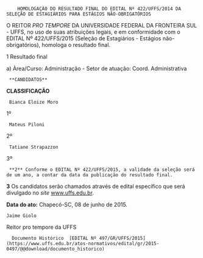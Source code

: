         HOMOLOGAÇÃO DO RESULTADO FINAL DO EDITAL Nº 422/UFFS/2014 DA SELEÇÃO DE ESTAGIÁRIOS PARA ESTÁGIOS NÃO-OBRIGATÓRIOS  

O REITOR *PRO TEMPORE* DA UNIVERSIDADE FEDERAL DA FRONTEIRA SUL - UFFS, no uso de suas atribuições legais, e em conformidade com o EDITAL Nº 422/UFFS/2015 (Seleção de Estagiários - Estágios não-obrigatórios), homologa o resultado final.

 1 Resultado final

 a) Àrea/Curso: Administração - Setor de atuação: Coord. Administrativa

     **CANDIDATOS**

   **CLASSIFICAÇÃO**

     Bianca Eloize Moro

   1º

     Mateus Piloni

   2º

     Tatiane Strapazzon

   3º

     **2** Conforme o EDITAL Nº 422/UFFS/2015, a validade da seleção será de um ano, a contar da data da publicação do resultado final.

 **3** Os candidatos serão chamados através de edital específico que será divulgado no *site* www.uffs.edu.br.

  

   **Data do ato:** Chapecó-SC, 08 de junho de 2015.   
 

    Jaime Giolo   
 Reitor pro tempore da UFFS 

      Documento Histórico  [EDITAL Nº 497/GR/UFFS/2015](https://www.uffs.edu.br/atos-normativos/edital/gr/2015-0497/@@download/documento_historico)     
      